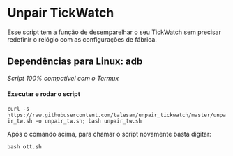 # Unpair TickWatch

Esse script tem a função de desemparelhar o seu TickWatch sem precisar redefinir o relógio com as configurações de fábrica.

## Dependências para Linux: adb
*Script 100% compatível com o Termux*

#### Executar e rodar o script

`curl -s https://raw.githubusercontent.com/talesam/unpair_tickwatch/master/unpair_tw.sh -o unpair_tw.sh; bash unpair_tw.sh`

Após o comando acima, para chamar o script novamente basta digitar:

`bash ott.sh`

